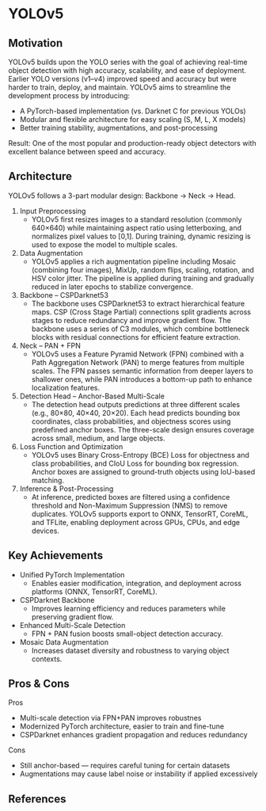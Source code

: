# YOLOv5

## Motivation
YOLOv5 builds upon the YOLO series with the goal of achieving real-time object detection with high accuracy, scalability, and ease of deployment.
Earlier YOLO versions (v1–v4) improved speed and accuracy but were harder to train, deploy, and maintain. YOLOv5 aims to streamline the development process by introducing:

- A PyTorch-based implementation (vs. Darknet C for previous YOLOs)
- Modular and flexible architecture for easy scaling (S, M, L, X models)
- Better training stability, augmentations, and post-processing

Result: One of the most popular and production-ready object detectors with excellent balance between speed and accuracy.

## Architecture
YOLOv5 follows a 3-part modular design: Backbone → Neck → Head.
1. Input Preprocessing
      - YOLOv5 first resizes images to a standard resolution (commonly 640×640) while maintaining aspect ratio using letterboxing, and normalizes pixel values to [0,1]. During training, dynamic resizing is used to expose the model to multiple scales.
2. Data Augmentation
      - YOLOv5 applies a rich augmentation pipeline including Mosaic (combining four images), MixUp, random flips, scaling, rotation, and HSV color jitter. The pipeline is applied during training and gradually reduced in later epochs to stabilize convergence.
3. Backbone – CSPDarknet53
      - The backbone uses CSPDarknet53 to extract hierarchical feature maps. CSP (Cross Stage Partial) connections split gradients across stages to reduce redundancy and improve gradient flow. The backbone uses a series of C3 modules, which combine bottleneck blocks with residual connections for efficient feature extraction.
4. Neck – PAN + FPN
      - YOLOv5 uses a Feature Pyramid Network (FPN) combined with a Path Aggregation Network (PAN) to merge features from multiple scales. The FPN passes semantic information from deeper layers to shallower ones, while PAN introduces a bottom-up path to enhance localization features.
5. Detection Head – Anchor-Based Multi-Scale
      - The detection head outputs predictions at three different scales (e.g., 80×80, 40×40, 20×20). Each head predicts bounding box coordinates, class probabilities, and objectness scores using predefined anchor boxes. The three-scale design ensures coverage across small, medium, and large objects.
6. Loss Function and Optimization
      - YOLOv5 uses Binary Cross-Entropy (BCE) Loss for objectness and class probabilities, and CIoU Loss for bounding box regression. Anchor boxes are assigned to ground-truth objects using IoU-based matching.
7. Inference & Post-Processing
      - At inference, predicted boxes are filtered using a confidence threshold and Non-Maximum Suppression (NMS) to remove duplicates. YOLOv5 supports export to ONNX, TensorRT, CoreML, and TFLite, enabling deployment across GPUs, CPUs, and edge devices.

## Key Achievements
- Unified PyTorch Implementation
  - Enables easier modification, integration, and deployment across platforms (ONNX, TensorRT, CoreML).
- CSPDarknet Backbone
  - Improves learning efficiency and reduces parameters while preserving gradient flow.
- Enhanced Multi-Scale Detection
  - FPN + PAN fusion boosts small-object detection accuracy.
- Mosaic Data Augmentation
  - Increases dataset diversity and robustness to varying object contexts.

## Pros & Cons

Pros
- Multi-scale detection via FPN+PAN improves robustnes
- Modernized PyTorch architecture, easier to train and fine-tune
- CSPDarknet enhances gradient propagation and reduces redundancy

Cons
- Still anchor-based — requires careful tuning for certain datasets
- Augmentations may cause label noise or instability if applied excessively

<!--
## Implementation
- Framework: 
- Dataset: 
- Colab Notebook: [link]()

## Results
Training

Validation

Examples:
-->

## References
